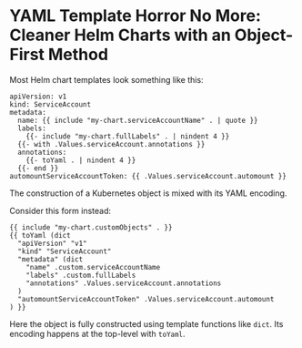 # YAML Template Horror No More: Cleaner Helm Charts with an Object-First Method

Most Helm chart templates look something like this:

```
apiVersion: v1
kind: ServiceAccount
metadata:
  name: {{ include "my-chart.serviceAccountName" . | quote }}
  labels:
    {{- include "my-chart.fullLabels" . | nindent 4 }}
  {{- with .Values.serviceAccount.annotations }}
  annotations:
    {{- toYaml . | nindent 4 }}
  {{- end }}
automountServiceAccountToken: {{ .Values.serviceAccount.automount }}
```

The construction of a Kubernetes object is mixed with its YAML encoding.

Consider this form instead:

```
{{ include "my-chart.customObjects" . }}
{{ toYaml (dict
  "apiVersion" "v1"
  "kind" "ServiceAccount"
  "metadata" (dict
    "name" .custom.serviceAccountName
    "labels" .custom.fullLabels
    "annotations" .Values.serviceAccount.annotations
  )
  "automountServiceAccountToken" .Values.serviceAccount.automount
) }}
```

Here the object is fully constructed using template functions like `dict`. Its
encoding happens at the top-level with `toYaml`.
